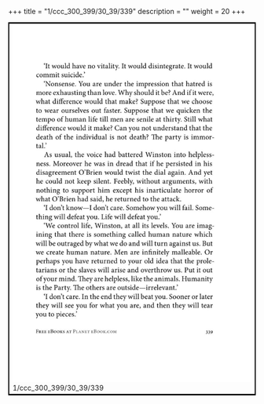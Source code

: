 +++
title = "1/ccc_300_399/30_39/339"
description = ""
weight = 20
+++

<table style="border:2px solid black;max-width:800px;max-height:800px;" 
><tr><td><img class="center-fit-jpg"
src="/jpg_/out_jpg_1984__339.jpg"  >1/ccc_300_399/30_39/339</img></td></tr></table>